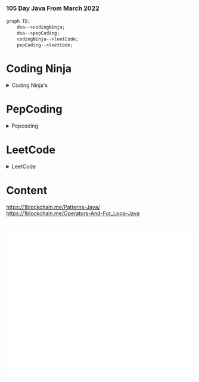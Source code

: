 ### 105 Day Java From March 2022

```mermaid
graph TD;
    dsa-->codingNinja;
    dsa-->pepCoding;
    codingNinja-->leetCode;
    pepCoding-->leetCode;
```



# Coding Ninja

<details><summary>Coding Ninja's</summary>
<p>

#### Problems
    

    1. 
    
    
    

</p>
</details>



# PepCoding

<details><summary>Pepcoding</summary>
<p>

#### Problems

    1. 
     

</p>
</details>


# LeetCode


<details><summary>LeetCode</summary>
<p>

#### Problems

    1.

</p>
</details>



# Content 


		

https://1blockchain.me/Patterns-Java/
<br>
https://1blockchain.me/Operators-And-For_Loop-Java

<div align="center">
	<br>
	<a href="https://www.youtube.com/channel/UC0G464PLcom78IyfzaQTi7A?sub_confirmation=1">
		<img src="header.svg" width="800" height="400" alt="SUBSCRIBE ME">
	</a>
	<br>
</div>
